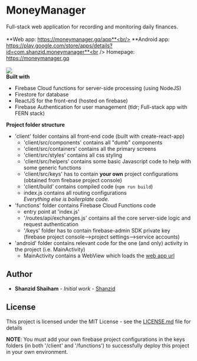 # MoneyManager
Full-stack web application for recording and monitoring daily finances.<br/><br />
**Web app: https://moneymanager.gq/app**<br/>
**Android app: https://play.google.com/store/apps/details?id=com.shanzid.moneymanager**<br />
Homepage: https://moneymanager.gq<br /> <br />
<image src="screen.png" />
<br/>
**Built with**
 - Firebase Cloud functions for server-side processing (using NodeJS)
 - Firestore for database
 - ReactJS for the front-end (hosted on firebase)
 - Firebase Authentication for user management
(tldr; Full-stack app with FERN stack)


 **Project folder structure**
 - 'client' folder contains all front-end code (built with create-react-app)
    - 'client/src/components' contains all "dumb" components
    - 'client/src/containers' contains all the primary screens
    - 'client/src/styles' contains all css styling
    - 'client/src/helpers' contains some basic Javascript code to help with some generic functions
    - 'client/src/keys' has to contain **your own** project configurations (obtained from firebase project console)
    - 'client/build' contains compiled code (`npm run build`)
    - index.js contains all routing configurations <br/>
    <i>Everything else is boilerplate code.</i>
 - 'functions' folder contains Firebase Cloud Functions code
    - entry point at 'index.js'
    - '/routes/api/exchanges.js' contains all the core server-side logic and request authentication
    - '/keys' folder has to contain firebase-admin SDK private key (firebase project console-->project settings-->service accounts)
 - 'android' folder contains relevant code for the one (and only) activity in the project (i.e. MainActivity)
    - MainActivity contains a WebView which loads the [web app url](https://moneymanager.gq/app)

## Author

* **Shanzid Shaiham** - *Initial work* - [Shanzid](https://shanzid.com)

## License

This project is licensed under the MIT License - see the [LICENSE.md](LICENSE.md) file for details

**NOTE**:
You must add your own firebase project configurations in the keys folders (in both '/client' and '/functions') to successfully deploy this project in your own environment.
